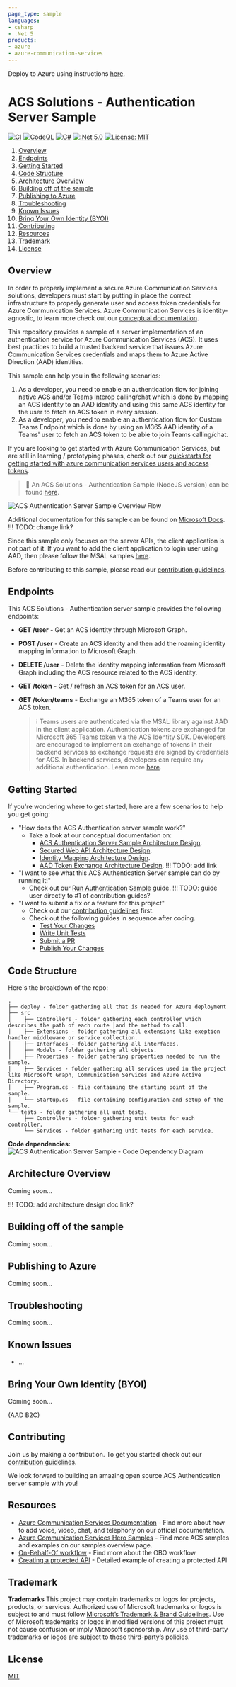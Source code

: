```yaml
---
page_type: sample
languages:
- csharp
- .Net 5
products:
- azure
- azure-communication-services
---
```


Deploy to Azure using instructions [here](./docs/deploy/deploy-and-test-sample-on-azure.md).

# ACS Solutions - Authentication Server Sample

[![CI](https://github.com/Azure-Samples/communication-services-authentication-hero-csharp/actions/workflows/ci.yml/badge.svg)](https://github.com/Azure-Samples/communication-services-authentication-hero-csharp/actions/workflows/ci.yml)
[![CodeQL](https://github.com/Azure-Samples/communication-services-authentication-hero-csharp/actions/workflows/codeql-analysis.yml/badge.svg)](https://github.com/Azure-Samples/communication-services-authentication-hero-csharp/actions/workflows/codeql-analysis.yml)
[![C#](https://img.shields.io/badge/%3C%2F%3E-C%23-blue)](https://dotnet.microsoft.com/en-us/languages/csharp)
[![.Net 5.0](https://img.shields.io/badge/%3C%2F%3E-.Net5.0-%230074c1.svg)](https://dotnet.microsoft.com/en-us/)
[![License: MIT](https://img.shields.io/badge/License-MIT-yellow.svg)](https://opensource.org/licenses/MIT)

1. [Overview](#overview)
2. [Endpoints](#endpoints)
3. [Getting Started](#getting-started)
4. [Code Structure](#code-structure)
5. [Architecture Overview](#architecture-overview)
6. [Building off of the sample](#building-off-of-the-sample)
7. [Publishing to Azure](#publishing-to-azure)
8. [Troubleshooting](#troubleshooting)
9. [Known Issues](#known-issues)
10. [Bring Your Own Identity (BYOI)](#bring-your-own-identity-byoi)
11. [Contributing](#contributing)
12. [Resources](#resources)
13. [Trademark](#trademark)
14. [License](#license)

## Overview

In order to properly implement a secure Azure Communication Services solutions, developers must start by putting in place the correct infrastructure to properly generate user and access token credentials for Azure Communication Services. Azure Communication Services is identity-agnostic, to learn more check out our [conceptual documentation](https://docs.microsoft.com/azure/communication-services/concepts/identity-model).

This repository provides a sample of a server implementation of an authentication service for Azure Communication Services (ACS). It uses best practices to build a trusted backend service that issues Azure Communication Services credentials and maps them to Azure Active Direction (AAD) identities. 

This sample can help you in the following scenarios:
1. As a developer, you need to enable an authentication flow for joining native ACS and/or Teams Interop calling/chat which is done by mapping an ACS identity to an AAD identity and using this same ACS identity for the user to fetch an ACS token in every session.
2. As a developer, you need to enable an authentication flow for Custom Teams Endpoint which is done by using an M365 AAD identity of a Teams' user to fetch an ACS token to be able to join Teams calling/chat.

If you are looking to get started with Azure Communication Services, but are still in learning / prototyping phases, check out our [quickstarts for getting started with azure communication services users and access tokens](https://docs.microsoft.com/en-us/azure/communication-services/quickstarts/access-tokens?pivots=programming-language-csharp).

> :loudspeaker: An ACS Solutions - Authentication Sample (NodeJS version) can be found [here](https://github.com/Azure-Samples/communication-services-authentication-hero-nodejs).

![ACS Authentication Server Sample Overview Flow](docs/images/ACS-Authentication-Server-Sample_Overview-Flow.png)

Additional documentation for this sample can be found on [Microsoft Docs](https://docs.microsoft.com/azure/communication-services/samples/calling-hero-sample). !!! TODO: change link?

Since this sample only focuses on the server APIs, the client application is not part of it. If you want to add the client application to login user using AAD, then please follow the MSAL samples [here](https://github.com/AzureAD/microsoft-authentication-library-for-js).

Before contributing to this sample, please read our [contribution guidelines](./CONTRIBUTING.md).

## Endpoints

This ACS Solutions - Authentication server sample provides the following endpoints:

- **GET /user** - Get an ACS identity through Microsoft Graph.

- **POST /user** - Create an ACS identity and then add the roaming identity mapping information to Microsoft Graph.

- **DELETE /user** - Delete the identity mapping information from Microsoft Graph including the ACS resource related to the ACS identity.

- **GET /token** - Get / refresh an ACS token for an ACS user.

- **GET /token/teams** - Exchange an M365 token of a Teams user for an ACS token.

  > :information_source: Teams users are authenticated via the MSAL library against AAD in the client application. Authentication tokens are exchanged for Microsoft 365 Teams token via the ACS Identity SDK. Developers are encouraged to implement an exchange of tokens in their backend services as exchange requests are signed by credentials for ACS. In backend services, developers can require any additional authentication. Learn more [here](https://docs.microsoft.com/en-ca/azure/communication-services/concepts/teams-interop#microsoft-365-teams-identity).

## Getting Started

If you're wondering where to get started, here are a few scenarios to help you get going:

* "How does the ACS Authentication server sample work?"
  * Take a look at our conceptual documentation on:
    - [ACS Authentication Server Sample Architecture Design](./docs/design-guides/architecture-overview.md).
    - [Secured Web API Architecture Design](./docs/design-guides/secured-web-api-design.md).
    - [Identity Mapping Architecture Design](./docs/design-guides/identity-mapping-design-graph-open-extensions.md).
    - [AAD Token Exchange Architecture Design](). !!! TODO: add link
* "I want to see what this ACS Authentication Server sample can do by running it!"
  * Check out our [Run Authentication Sample](<docs/contribution-guides/3. run-authentication-sample.md>) guide. !!! TODO: guide user directly to #1 of contribution guides?
* "I want to submit a fix or a feature for this project"
  * Check out our [contribution guidelines](CONTRIBUTING.md) first.
  * Check out the following guides in sequence after coding.
    * [Test Your Changes](<docs/contribution-guides/4. test-your-changes.md>)
    * [Write Unit Tests](<docs/contribution-guides/5. write-unit-tests.md>)
    * [Submit a PR](<docs/contribution-guides/6. submit-a-pr.md>)
    * [Publish Your Changes](<docs/contribution-guides/7. publish-your-changes.md>)

## Code Structure

Here's the breakdown of the repo:

```
.
├── deploy - folder gathering all that is needed for Azure deployment
├── src
│    ├── Controllers - folder gathering each controller which describes the path of each route │and the method to call.
│    ├── Extensions - folder gathering all extensions like exeption handler middleware or service collection.
│    ├── Interfaces - folder gathering all interfaces.
│    ├── Models - folder gathering all objects.
│    ├── Properties - folder gathering properties needed to run the sample.
│    ├── Services - folder gathering all services used in the project like Microsoft Graph, Communication Services and Azure Active Directory.
│    ├── Program.cs - file containing the starting point of the sample.
│    └── Startup.cs - file containing configuration and setup of the sample.
└── tests - folder gathering all unit tests.
     ├── Controllers - folder gathering unit tests for each controller.
     └── Services - folder gathering unit tests for each service.
```

**Code dependencies:**
![ACS Authentication Server Sample - Code Dependency Diagram](/docs/images/ACS-Authentication-Server-sample_Dependency-Diagram.png)

## Architecture Overview

Coming soon...

!!! TODO: add architecture design doc link?

## Building off of the sample

Coming soon...

## Publishing to Azure

Coming soon...

## Troubleshooting

Coming soon...

## Known Issues

- ...

## Bring Your Own Identity (BYOI)

Coming soon...

(AAD B2C)

## Contributing

Join us by making a contribution. To get you started check out our [contribution guidelines](CONTRIBUTING.md).

We look forward to building an amazing open source ACS Authentication server sample with you!

## Resources

- [Azure Communication Services Documentation](https://docs.microsoft.com/en-us/azure/communication-services/) - Find more about how to add voice, video, chat, and telephony on our official documentation.
- [Azure Communication Services Hero Samples](https://docs.microsoft.com/en-us/azure/communication-services/samples/overview) - Find more ACS samples and examples on our samples overview page.
- [On-Behalf-Of workflow](https://docs.microsoft.com/en-us/azure/active-directory/develop/v2-oauth2-on-behalf-of-flow) - Find more about the OBO workflow
- [Creating a protected API](https://github.com/Azure-Samples/active-directory-dotnet-native-aspnetcore-v2/tree/master/2.%20Web%20API%20now%20calls%20Microsoft%20Graph) - Detailed example of creating a protected API

## Trademark

**Trademarks** This project may contain trademarks or logos for projects, products, or services. Authorized use of Microsoft trademarks or logos is subject to and must follow [Microsoft’s Trademark & Brand Guidelines](https://www.microsoft.com/en-us/legal/intellectualproperty/trademarks/usage/general). Use of Microsoft trademarks or logos in modified versions of this project must not cause confusion or imply Microsoft sponsorship. Any use of third-party trademarks or logos are subject to those third-party’s policies.

## License

[MIT](LICENSE.md)
